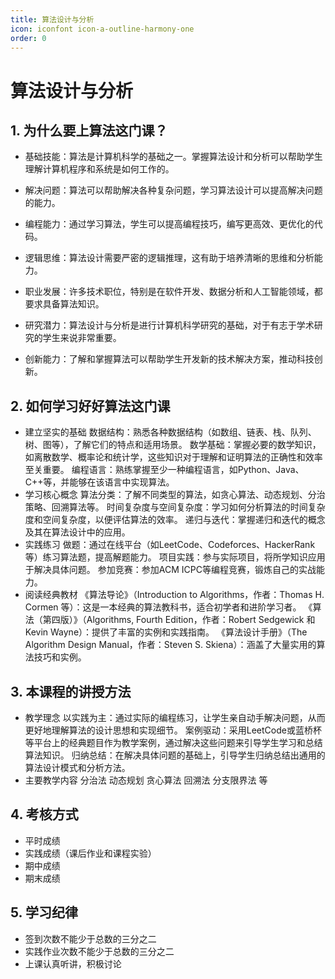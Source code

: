 ```yaml
---
title: 算法设计与分析
icon: iconfont icon-a-outline-harmony-one
order: 0
---
```



# 算法设计与分析
## 1. 为什么要上算法这门课？
* 基础技能：算法是计算机科学的基础之一。掌握算法设计和分析可以帮助学生理解计算机程序和系统是如何工作的。

* 解决问题：算法可以帮助解决各种复杂问题，学习算法设计可以提高解决问题的能力。

* 编程能力：通过学习算法，学生可以提高编程技巧，编写更高效、更优化的代码。

* 逻辑思维：算法设计需要严密的逻辑推理，这有助于培养清晰的思维和分析能力。

* 职业发展：许多技术职位，特别是在软件开发、数据分析和人工智能领域，都要求具备算法知识。

* 研究潜力：算法设计与分析是进行计算机科学研究的基础，对于有志于学术研究的学生来说非常重要。

* 创新能力：了解和掌握算法可以帮助学生开发新的技术解决方案，推动科技创新。


## 2. 如何学习好好算法这门课
* 建立坚实的基础
数据结构：熟悉各种数据结构（如数组、链表、栈、队列、树、图等），了解它们的特点和适用场景。
数学基础：掌握必要的数学知识，如离散数学、概率论和统计学，这些知识对于理解和证明算法的正确性和效率至关重要。
编程语言：熟练掌握至少一种编程语言，如Python、Java、C++等，并能够在该语言中实现算法。
* 学习核心概念
算法分类：了解不同类型的算法，如贪心算法、动态规划、分治策略、回溯算法等。
时间复杂度与空间复杂度：学习如何分析算法的时间复杂度和空间复杂度，以便评估算法的效率。
递归与迭代：掌握递归和迭代的概念及其在算法设计中的应用。
* 实践练习
做题：通过在线平台（如LeetCode、Codeforces、HackerRank等）练习算法题，提高解题能力。
项目实践：参与实际项目，将所学知识应用于解决具体问题。
参加竞赛：参加ACM ICPC等编程竞赛，锻炼自己的实战能力。
* 阅读经典教材
《算法导论》（Introduction to Algorithms，作者：Thomas H. Cormen 等）：这是一本经典的算法教科书，适合初学者和进阶学习者。
《算法（第四版）》（Algorithms, Fourth Edition，作者：Robert Sedgewick 和 Kevin Wayne）：提供了丰富的实例和实践指南。
《算法设计手册》（The Algorithm Design Manual，作者：Steven S. Skiena）：涵盖了大量实用的算法技巧和实例。

## 3. 本课程的讲授方法
* 教学理念
以实践为主：通过实际的编程练习，让学生亲自动手解决问题，从而更好地理解算法的设计思想和实现细节。
案例驱动：采用LeetCode或蓝桥杯等平台上的经典题目作为教学案例，通过解决这些问题来引导学生学习和总结算法知识。
归纳总结：在解决具体问题的基础上，引导学生归纳总结出通用的算法设计模式和分析方法。
* 主要教学内容
分治法
动态规划
贪心算法
回溯法
分支限界法
等

## 4. 考核方式
* 平时成绩
* 实践成绩（课后作业和课程实验）
* 期中成绩
* 期末成绩

## 5. 学习纪律
* 签到次数不能少于总数的三分之二
* 实践作业次数不能少于总数的三分之二
* 上课认真听讲，积极讨论


